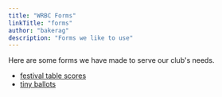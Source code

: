 ```yaml
---
title: "WRBC Forms"
linkTitle: "forms"
author: "bakerag"
description: "Forms we like to use"
---
```


Here are some forms we have made to serve our club's needs.

* [festival table scores](festival-table-scores.pdf)
* [tiny ballots](gauntlet-ballots.pdf)